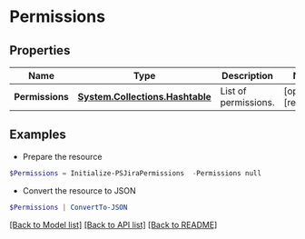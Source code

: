 # Permissions
## Properties

Name | Type | Description | Notes
------------ | ------------- | ------------- | -------------
**Permissions** | [**System.Collections.Hashtable**](UserPermission.md) | List of permissions. | [optional] [readonly] 

## Examples

- Prepare the resource
```powershell
$Permissions = Initialize-PSJiraPermissions  -Permissions null
```

- Convert the resource to JSON
```powershell
$Permissions | ConvertTo-JSON
```

[[Back to Model list]](../README.md#documentation-for-models) [[Back to API list]](../README.md#documentation-for-api-endpoints) [[Back to README]](../README.md)

